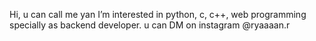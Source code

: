 Hi,  u can call me yan
I’m interested in python, c, c++, web programming specially as backend developer.
u can DM on instagram @ryaaaan.r

<!---
boociil/boociil is a ✨ special ✨ repository because its `README.md` (this file) appears on your GitHub profile.
You can click the Preview link to take a look at your changes.
--->
